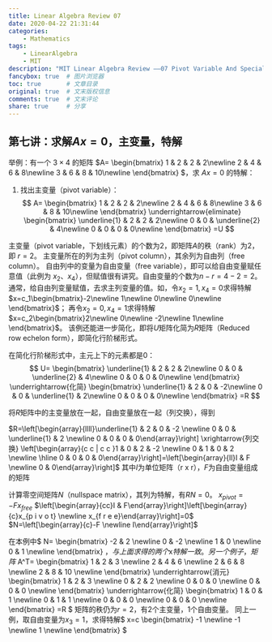 ```yaml
---
title: Linear Algebra Review 07
date: 2020-04-22 21:31:44
categories:
    - Mathematics
tags:
    - LinearAlgebra
    - MIT
description: "MIT Linear Algebra Review ——07 Pivot Variable And Special Solution"
fancybox: true  # 图片浏览器
toc: true       # 文章目录
original: true  # 文末版权信息 
comments: true  # 文末评论
share: true     # 分享
---
```


## 第七讲：求解$Ax=0$，主变量，特解
举例：有一个 $3 \times 4$ 的矩阵 $A=
\begin{bmatrix}
1 & 2 & 2 & 2\newline 
2 & 4 & 6 & 8\newline 
3 & 6 & 8 & 10\newline 
\end{bmatrix}
$，求 $Ax=0$ 的特解：
1. 找出主变量（pivot variable）：
$$
A=
\begin{bmatrix}
1 & 2 & 2 & 2\newline 
2 & 4 & 6 & 8\newline 
3 & 6 & 8 & 10\newline 
\end{bmatrix}
\underrightarrow{eliminate}
\begin{bmatrix}
\underline{1} & 2 & 2 & 2\newline 
0 & 0 & \underline{2} & 4\newline 
0 & 0 & 0 & 0\newline 
\end{bmatrix}
=U
$$

主变量（pivot variable，下划线元素）的个数为2，即矩阵$A$的秩（rank）为2，即 $r=2$。
主变量所在的列为主列（pivot column），其余列为自由列（free column）。
自由列中的变量为自由变量（free variable），即可以给自由变量赋任意值（此例为 $x_2、x_4$），但赋值很有讲究。自由变量的个数为$n-r=4-2=2$。
通常，给自由列变量赋值，去求主列变量的值。如，令$x_2=1, x_4=0$求得特解$x=c_1\begin{bmatrix}-2\newline 1\newline 0\newline 0\newline \end{bmatrix}$；
再令$x_2=0, x_4=1$求得特解$x=c_2\begin{bmatrix}2\newline 0\newline -2\newline 1\newline \end{bmatrix}$。
该例还能进一步简化，即将$U$矩阵化简为$R$矩阵（Reduced row echelon form），即简化行阶梯形式。

在简化行阶梯形式中，主元上下的元素都是$0$：
$$
U=
\begin{bmatrix}
\underline{1} & 2 & 2 & 2\newline 
0 & 0 & \underline{2} & 4\newline 
0 & 0 & 0 & 0\newline 
\end{bmatrix}
\underrightarrow{化简}
\begin{bmatrix}
\underline{1} & 2 & 0 & -2\newline 
0 & 0 & \underline{1} & 2\newline 
0 & 0 & 0 & 0\newline 
\end{bmatrix}
=R
$$

将$R$矩阵中的主变量放在一起，自由变量放在一起（列交换），得到

$R=\left[\begin{array}{llll}\underline{1} & 2 & 0 & -2 \newline  0 & 0 & \underline{1} & 2 \newline  0 & 0 & 0 & 0\end{array}\right] \xrightarrow{列交换} \left[\begin{array}{c c | c c }1 & 0 & 2 & -2 \newline  0 & 1 & 0 & 2 \newline  \hline 0 & 0 & 0 & 0\end{array}\right]=\left[\begin{array}{ll}I & F \newline  0 & 0\end{array}\right]$
$\textrm{其中}I\textrm{为单位矩阵（r x r），}F\textrm{为自由变量组成的矩阵}$

计算零空间矩阵$N$（nullspace matrix），其列为特解，有$RN=0$。
$x_{p i v o t}=-F x_{f r e e}$
$\left[\begin{array}{cc}I & F\end{array}\right]\left[\begin{array}{c}x_{p i v o t} \newline  x_{f r e e}\end{array}\right]=0$
$N=\left[\begin{array}{c}-F \newline  I\end{array}\right]$

在本例中$
N=
\begin{bmatrix}
-2 & 2 \newline 
0 & -2 \newline 
1 & 0 \newline 
0 & 1 \newline 
\end{bmatrix}
$，与上面求得的两个$x$特解一致。
另一个例子，矩阵$
A^T=
\begin{bmatrix}
1 & 2 & 3 \newline 
2 & 4 & 6 \newline 
2 & 6 & 8 \newline 
2 & 8 & 10 \newline 
\end{bmatrix}
\underrightarrow{消元}
\begin{bmatrix}
1 & 2 & 3 \newline 
0 & 2 & 2 \newline 
0 & 0 & 0 \newline 
0 & 0 & 0 \newline 
\end{bmatrix}
\underrightarrow{化简}
\begin{bmatrix}
1 & 0 & 1 \newline 
0 & 1 & 1 \newline 
0 & 0 & 0 \newline 
0 & 0 & 0 \newline 
\end{bmatrix}
=R
$
矩阵的秩仍为$r=2$，有$2$个主变量，$1$个自由变量。
同上一例，取自由变量为$x_3=1$，求得特解$
x=c
\begin{bmatrix}
-1 \newline 
-1 \newline 
1 \newline 
\end{bmatrix}
$